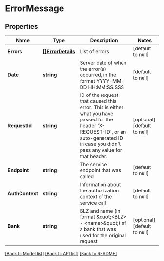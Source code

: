 # ErrorMessage

## Properties
Name | Type | Description | Notes
------------ | ------------- | ------------- | -------------
**Errors** | [**[]ErrorDetails**](ErrorDetails.md) | List of errors | [default to null]
**Date** | **string** | Server date of when the error(s) occurred, in the format YYYY-MM-DD HH:MM:SS.SSS | [default to null]
**RequestId** | **string** | ID of the request that caused this error. This is either what you have passed for the header &#39;X-REQUEST-ID&#39;, or an auto-generated ID in case you didn&#39;t pass any value for that header. | [optional] [default to null]
**Endpoint** | **string** | The service endpoint that was called | [default to null]
**AuthContext** | **string** | Information about the authorization context of the service call | [default to null]
**Bank** | **string** | BLZ and name (in format \&quot;&lt;BLZ&gt; - &lt;name&gt;\&quot;) of a bank that was used for the original request | [optional] [default to null]

[[Back to Model list]](../README.md#documentation-for-models) [[Back to API list]](../README.md#documentation-for-api-endpoints) [[Back to README]](../README.md)


